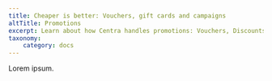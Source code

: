 ```yaml
---
title: Cheaper is better: Vouchers, gift cards and campaigns
altTitle: Promotions
excerpt: Learn about how Centra handles promotions: Vouchers, Discounts and Campaigns.
taxonomy:
    category: docs
---
```


Lorem ipsum.